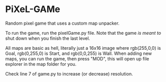 # PiXeL-GAMe
Random pixel game that uses a custom map unpacker.

To run the game, run the pixelGame.py file. Note that the game *is meant to* shut down when you finish the last level.

All maps are basic as hell, literally just a 16x16 image where rgb(255,0,0) is Goal, rgb(0,255,0) is Start, and rgb(0,0,255) is Wall.
When adding new maps, you can run the game, then press "MOD", this will open up file explorer in the map folder for you.

Check line 7 of game.py to increase (or decrease) resolution.
